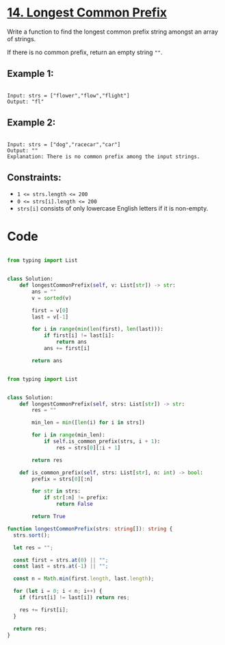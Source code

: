 # [14. Longest Common Prefix](https://leetcode.com/problems/longest-common-prefix/description/)

Write a function to find the longest common prefix string amongst an array of strings.

If there is no common prefix, return an empty string `""`.

## Example 1:

```

Input: strs = ["flower","flow","flight"]
Output: "fl"

```

## Example 2:

```

Input: strs = ["dog","racecar","car"]
Output: ""
Explanation: There is no common prefix among the input strings.

```

## Constraints:

- `1 <= strs.length <= 200`
- `0 <= strs[i].length <= 200`
- `strs[i]` consists of only lowercase English letters if it is non-empty.

# Code

```py

from typing import List


class Solution:
    def longestCommonPrefix(self, v: List[str]) -> str:
        ans = ""
        v = sorted(v)

        first = v[0]
        last = v[-1]

        for i in range(min(len(first), len(last))):
            if first[i] != last[i]:
                return ans
            ans += first[i]

        return ans

```

```py

from typing import List


class Solution:
    def longestCommonPrefix(self, strs: List[str]) -> str:
        res = ""

        min_len = min([len(i) for i in strs])

        for i in range(min_len):
            if self.is_common_prefix(strs, i + 1):
                res = strs[0][:i + 1]

        return res

    def is_common_prefix(self, strs: List[str], n: int) -> bool:
        prefix = strs[0][:n]

        for str in strs:
            if str[:n] != prefix:
                return False

        return True

```

```ts
function longestCommonPrefix(strs: string[]): string {
  strs.sort();

  let res = "";

  const first = strs.at(0) || "";
  const last = strs.at(-1) || "";

  const n = Math.min(first.length, last.length);

  for (let i = 0; i < n; i++) {
    if (first[i] != last[i]) return res;

    res += first[i];
  }

  return res;
}
```

